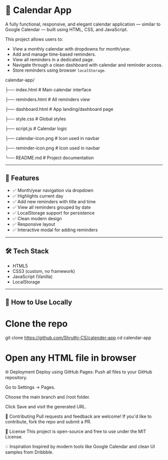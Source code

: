 # 📅 Calendar App

A fully functional, responsive, and elegant calendar application — similar to Google Calendar — built using HTML, CSS, and JavaScript.

This project allows users to:
- View a monthly calendar with dropdowns for month/year.
- Add and manage time-based reminders.
- View all reminders in a dedicated page.
- Navigate through a clean dashboard with calendar and reminder access.
- Store reminders using browser `localStorage`.

calendar-app/

├── index.html # Main calendar interface

├── reminders.html # All reminders view

├── dashboard.html # App landing/dashboard page

├── style.css # Global styles

├── script.js # Calendar logic

├── calendar-icon.png # Icon used in navbar

├── reminder-icon.png # Icon used in navbar

└── README.md # Project documentation


---

## 🚀 Features

- ✅ Month/year navigation via dropdown
- ✅ Highlights current day
- ✅ Add new reminders with title and time
- ✅ View all reminders grouped by date
- ✅ LocalStorage support for persistence
- ✅ Clean modern design
- ✅ Responsive layout
- ✅ Interactive modal for adding reminders

---

## 🛠️ Tech Stack

- HTML5
- CSS3 (custom, no framework)
- JavaScript (Vanilla)
- LocalStorage

---

## 🧪 How to Use Locally

# Clone the repo
git clone https://github.com/Shruthi-CS/calender-app
cd calendar-app

# Open any HTML file in browser
🌐 Deployment
Deploy using GitHub Pages:
Push all files to your GitHub repository.

Go to Settings → Pages.

Choose the main branch and /root folder.

Click Save and visit the generated URL.

🤝 Contributing
Pull requests and feedback are welcome! If you'd like to contribute, fork the repo and submit a PR.

📄 License
This project is open-source and free to use under the MIT License.

💡 Inspiration
Inspired by modern tools like Google Calendar and clean UI samples from Dribbble.

